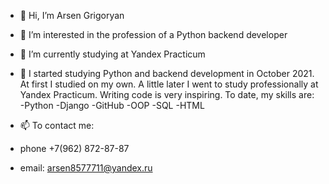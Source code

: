 - 👋 Hi, I’m Arsen Grigoryan
- 👀 I’m interested in the profession of a Python backend developer
- 🌱 I’m currently studying at Yandex Practicum
- 💞️ I started studying Python and backend development in October 2021. 
      At first I studied on my own. 
      A little later I went to study professionally at Yandex Practicum. 
      Writing code is very inspiring.
      To date, my skills are: 
        -Python
        -Django
        -GitHub
        -OOP
        -SQL 
        -HTML
 
- 📫 To contact me: 
- phone +7(962) 872-87-87 
- email: arsen8577711@yandex.ru
